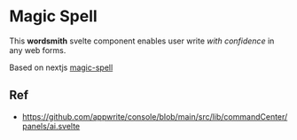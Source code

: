 # Magic Spell

This **wordsmith** svelte component enables user write *with confidence* in any web forms.

Based on nextjs [magic-spell](https://github.com/ai-ng/magic-spell/tree/main)

## Ref

- <https://github.com/appwrite/console/blob/main/src/lib/commandCenter/panels/ai.svelte>
